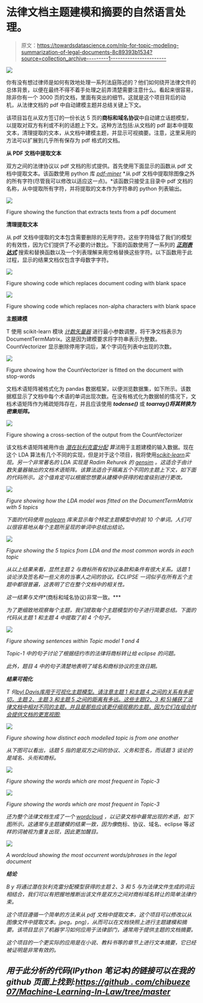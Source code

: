 # 法律文档主题建模和摘要的自然语言处理。

> 原文：<https://towardsdatascience.com/nlp-for-topic-modeling-summarization-of-legal-documents-8c89393b1534?source=collection_archive---------1----------------------->

![](img/6b293910039dbe58ab4ff150a6fba3b2.png)

你有没有想过律师是如何有效地处理一系列法庭陈述的？他们如何绕开法律文件的总体背景，以便在最终不得不着手处理之前弄清楚需要注意什么。看起来很容易，除非你有一个 3000 页的文档，里面有突出的细节。这就是这个项目背后的动机，从法律文档的 pdf 中自动建模主题并总结关键上下文。

该项目旨在从双方签订的一份长达 5 页的**商标和域名协议**中自动建立话题模型，以提取对双方有利或不利的话题上下文。这种方法包括:从文档的 pdf 副本中提取文本，清理提取的文本，从文档中建模主题，并显示可视摘要。注意，这里采用的方法可以扩展到几乎所有保存为 pdf 格式的文档。

**从 PDF 文档中提取文本**

双方之间的法律协议以 pdf 文档的形式提供。首先使用下面显示的函数从 pdf 文档中提取文本。该函数使用 python 库 [*pdf-miner*](https://github.com/euske/pdfminer) *从 pdf 文档中提取除图像之外的所有字符(尽管我可以修改以适应这一点)。*该函数只接受主目录中 pdf 文档的名称，从中提取所有字符，并将提取的文本作为字符串的 python 列表输出。

![](img/bb981cec34d458a8b7e4c0dd86be4059.png)

Figure showing the function that extracts texts from a pdf document

**清理提取文本**

从 pdf 文档中提取的文本包含需要删除的无用字符。这些字符降低了我们的模型的有效性，因为它们提供了不必要的计数比。下面的函数使用了一系列的 [***正则表达式***](https://en.wikipedia.org/wiki/Regular_expression) 搜索和替换函数以及一个列表理解来用空格替换这些字符。以下函数用于此过程，显示的结果文档仅包含字母数字字符。

![](img/a6a81dcf1475247ad8dcdcc157233467.png)

Figure showing code which replaces document coding with blank space

![](img/123341abd1ef618d1fbe549f36f60f69.png)

Figure showing code which replaces non-alpha characters with blank space

**主题建模**

T 使用 scikit-learn 模块 [*计数矢量器*](http://scikit-learn.org/stable/modules/generated/sklearn.feature_extraction.text.CountVectorizer.html) 进行最小参数调整，将干净文档表示为 DocumentTermMatrix。这是因为建模要求将字符串表示为整数。CountVectorizer 显示删除停用字词后，某个字词在列表中出现的次数。

![](img/890e00a837b0b5837982b8f0d2d608a3.png)

Figure showing how the CountVectorizer is fitted on the document with stop-words

文档术语矩阵被格式化为 pandas 数据框架，以便浏览数据集，如下所示。该数据框显示了文档中每个术语的单词出现次数。在没有格式化为数据帧的情况下，文档术语矩阵作为稀疏矩阵存在，并且应该使用 ***todense()*** 或 ***toarray()将其转换为密集矩阵。***

![](img/1e1c9357d123dbf6cfac779254d6112e.png)

Figure showing a cross-section of the output from the CountVectorizer

该文档术语矩阵被用作由 [*潜在狄利克雷分配*](http://scikit-learn.org/stable/modules/generated/sklearn.decomposition.LatentDirichletAllocation.html) *算法*用于主题建模的输入数据。现在这个 LDA 算法有几个不同的实现，但是对于这个项目，我将使用[*scikit-learn*](http://scikit-learn.org/stable/)*实现。另一个非常著名的 LDA 实现是 Radim Rehurek 的 [gensim](https://radimrehurek.com/gensim/) 。这适合于由计数矢量器输出的文档术语矩阵。该算法适合于隔离五个不同的主题上下文，如下面的代码所示。这个值肯定可以根据您想要从建模中获得的粒度级别进行更改。*

*![](img/0a3150c62019c88819f7f7639389d1c9.png)*

*Figure showing how the LDA model was fitted on the DocumentTermMatrix with 5 topics*

*下面的代码使用 [*mglearn*](https://github.com/amueller/mglearn) 库来显示每个特定主题模型中的前 10 个单词。人们可以很容易地从每个主题所呈现的单词中总结出结论。*

*![](img/d3d2010423519d58e55bbd1aa1e381da.png)*

*Figure showing the 5 topics from LDA and the most common words in each topic*

*从以上结果来看，显然主题 2 与商标所有权协议条款和条件有很大关系。话题 1 谈论涉及签名和一些义务的当事人之间的协议。ECLIPSE 一词似乎在所有五个主题中都很普遍，这表明了它在整个文档中的相关性。*

*这一结果与文件**(商标和域名协议)非常一致。***

*为了更细致地观察每个主题，我们提取每个主题模型的句子进行简要总结。下面的代码从主题 1 和主题 4 中提取了前 4 个句子。*

*![](img/30af22f070a793c708b565673556a22d.png)*

*Figure showing sentences within Topic model 1 and 4*

*Topic-1 中的句子讨论了根据纽约市的法律将商标转让给 eclipse 的问题。*

*此外，题目 4 中的句子清楚地表明了域名和商标协议的生效日期。*

***结果可视化***

*T 何[pyl Davis库用于可视化主题模型。请注意主题 1 和主题 4 之间的关系有多密切，主题 2、主题 3 和主题 5 之间的距离有多远。这些主题(2、3 和 5)捕获了法律文档中相对不同的主题，并且是那些应该更仔细观察的主题，因为它们在组合时会提供文档的更宽视图:](https://github.com/bmabey/pyLDAvis)*

*![](img/8f3a8d49779fe243cdb2b416b03a7c63.png)*

*Figure showing how distinct each modelled topic is from one another*

*从下图可以看出，话题 5 指的是双方之间的协议、义务和签名，而话题 3 谈论的是域名、头衔和商标。*

*![](img/5cfea0b6f565840a1d3c599e4e6b1cc2.png)*

*Figure showing the words which are most frequent in Topic-3*

*![](img/a745c31eebe1aa90cac08917724d4a19.png)*

*Figure showing the words which are most frequent in Topic-3*

*还为整个法律文档生成了一个 [wordcloud](https://github.com/amueller/word_cloud) ，以记录文档中最常出现的术语，如下图所示。这通常与主题建模的结果一致，因为像*商标、协议、域名、eclipse 等*这样的词被视为重复出现，因此更加醒目。*

*![](img/ff0947243a256c4f6d63df84d083fdc5.png)*

*A wordcloud showing the most occurrent words/phrases in the legal document*

***结论***

*B y 将通过潜在狄利克雷分配模型获得的主题 2、3 和 5 与为法律文件生成的词云相结合，我们可以有把握地推断出该文件是双方之间对商标域名转让的简单法律约束。*

*这个项目遵循一个简单的方法来从 pdf 文档中提取文本，这个项目可以修改以从图像文件中提取文本。jpeg。png)，从而可以在文档快照上进行主题建模和摘要。该项目显示了机器学习如何应用于法律部门，通常用于提供主题的文档摘要。*

*这个项目的一个更实际的应用是在小说、教科书等的章节上进行文本摘要，它已经被证明是非常有效的。*

## *用于此分析的代码(IPython 笔记本)的链接可以在我的 github 页面上找到:[https://github . com/chibueze 07/Machine-Learning-In-Law/tree/master](https://github.com/chibueze07/Machine-Learning-In-Law/tree/master)*